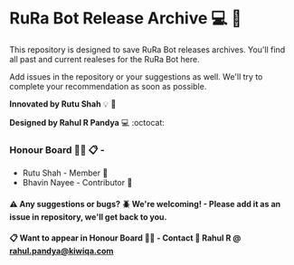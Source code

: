 # RuRa Bot Release Archive :computer: :robot:

This repository is designed to save RuRa Bot releases archives.
You'll find all past and current realeses for the RuRa Bot here.

Add issues in the repository or your suggestions as well. 
We'll try to complete your recommendation as soon as possible.

**Innovated by Rutu Shah** :bulb:	:girl:

**Designed by Rahul R Pandya** :computer: :octocat:

### Honour Board :bowing_man: :clipboard: - 
 - Rutu Shah - Member :girl:
 - Bhavin Nayee - Contributor :boy:


#### :warning: Any suggestions or bugs? :beetle: We're welcoming!  - Please add it as an issue in repository, we'll get back to you.
#### :clipboard: Want to appear in Honour Board :bowing_man: - Contact :e-mail: Rahul R @ rahul.pandya@kiwiqa.com
